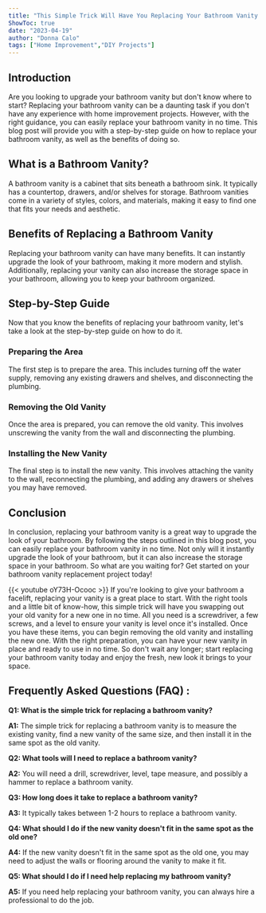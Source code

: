 ```yaml
---
title: "This Simple Trick Will Have You Replacing Your Bathroom Vanity in No Time!"
ShowToc: true 
date: "2023-04-19"
author: "Donna Calo" 
tags: ["Home Improvement","DIY Projects"]
---
```

## Introduction
Are you looking to upgrade your bathroom vanity but don't know where to start? Replacing your bathroom vanity can be a daunting task if you don't have any experience with home improvement projects. However, with the right guidance, you can easily replace your bathroom vanity in no time. This blog post will provide you with a step-by-step guide on how to replace your bathroom vanity, as well as the benefits of doing so. 

## What is a Bathroom Vanity?
A bathroom vanity is a cabinet that sits beneath a bathroom sink. It typically has a countertop, drawers, and/or shelves for storage. Bathroom vanities come in a variety of styles, colors, and materials, making it easy to find one that fits your needs and aesthetic. 

## Benefits of Replacing a Bathroom Vanity
Replacing your bathroom vanity can have many benefits. It can instantly upgrade the look of your bathroom, making it more modern and stylish. Additionally, replacing your vanity can also increase the storage space in your bathroom, allowing you to keep your bathroom organized. 

## Step-by-Step Guide
Now that you know the benefits of replacing your bathroom vanity, let's take a look at the step-by-step guide on how to do it. 

### Preparing the Area
The first step is to prepare the area. This includes turning off the water supply, removing any existing drawers and shelves, and disconnecting the plumbing.

### Removing the Old Vanity
Once the area is prepared, you can remove the old vanity. This involves unscrewing the vanity from the wall and disconnecting the plumbing.

### Installing the New Vanity
The final step is to install the new vanity. This involves attaching the vanity to the wall, reconnecting the plumbing, and adding any drawers or shelves you may have removed.

## Conclusion
In conclusion, replacing your bathroom vanity is a great way to upgrade the look of your bathroom. By following the steps outlined in this blog post, you can easily replace your bathroom vanity in no time. Not only will it instantly upgrade the look of your bathroom, but it can also increase the storage space in your bathroom. So what are you waiting for? Get started on your bathroom vanity replacement project today!

{{< youtube oY73H-Ocooc >}} 
If you're looking to give your bathroom a facelift, replacing your vanity is a great place to start. With the right tools and a little bit of know-how, this simple trick will have you swapping out your old vanity for a new one in no time. All you need is a screwdriver, a few screws, and a level to ensure your vanity is level once it's installed. Once you have these items, you can begin removing the old vanity and installing the new one. With the right preparation, you can have your new vanity in place and ready to use in no time. So don't wait any longer; start replacing your bathroom vanity today and enjoy the fresh, new look it brings to your space.

## Frequently Asked Questions (FAQ) :
**Q1: What is the simple trick for replacing a bathroom vanity?**

**A1:** The simple trick for replacing a bathroom vanity is to measure the existing vanity, find a new vanity of the same size, and then install it in the same spot as the old vanity.

**Q2: What tools will I need to replace a bathroom vanity?**

**A2:** You will need a drill, screwdriver, level, tape measure, and possibly a hammer to replace a bathroom vanity.

**Q3: How long does it take to replace a bathroom vanity?**

**A3:** It typically takes between 1-2 hours to replace a bathroom vanity.

**Q4: What should I do if the new vanity doesn't fit in the same spot as the old one?**

**A4:** If the new vanity doesn't fit in the same spot as the old one, you may need to adjust the walls or flooring around the vanity to make it fit.

**Q5: What should I do if I need help replacing my bathroom vanity?**

**A5:** If you need help replacing your bathroom vanity, you can always hire a professional to do the job.





